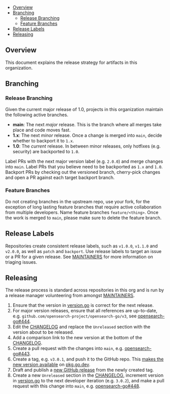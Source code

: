 - [Overview](#overview)
- [Branching](#branching)
  - [Release Branching](#release-branching)
  - [Feature Branches](#feature-branches)
- [Release Labels](#release-labels)
- [Releasing](#releasing)

## Overview

This document explains the release strategy for artifacts in this organization.

## Branching

### Release Branching

Given the current major release of 1.0, projects in this organization maintain the following active branches.

- **main**: The next _major_ release. This is the branch where all merges take place and code moves fast.
- **1.x**: The next _minor_ release. Once a change is merged into `main`, decide whether to backport it to `1.x`.
- **1.0**: The _current_ release. In between minor releases, only hotfixes (e.g. security) are backported to `1.0`.

Label PRs with the next major version label (e.g. `2.0.0`) and merge changes into `main`. Label PRs that you believe need to be backported as `1.x` and `1.0`. Backport PRs by checking out the versioned branch, cherry-pick changes and open a PR against each target backport branch.

### Feature Branches

Do not creating branches in the upstream repo, use your fork, for the exception of long lasting feature branches that require active collaboration from multiple developers. Name feature branches `feature/<thing>`. Once the work is merged to `main`, please make sure to delete the feature branch.

## Release Labels

Repositories create consistent release labels, such as `v1.0.0`, `v1.1.0` and `v2.0.0`, as well as `patch` and `backport`. Use release labels to target an issue or a PR for a given release. See [MAINTAINERS](MAINTAINERS.md#triage-open-issues) for more information on triaging issues.

## Releasing

The release process is standard across repositories in this org and is run by a release manager volunteering from amongst [MAINTAINERS](MAINTAINERS.md).

1. Ensure that the version in [version.go](internal/version/version.go) is correct for the next release. 
2. For major version releases, ensure that all references are up-to-date, e.g. `github.com/opensearch-project/opensearch-go/v3`, see [opensearch-go#444](https://github.com/opensearch-project/opensearch-go/pull/444).
3. Edit the [CHANGELOG](CHANGELOG.md) and replace the `Unreleased` section with the version about to be released.
4. Add a comparison link to the new version at the bottom of the [CHANGELOG](CHANGELOG.md).
5. Create a pull request with the changes into `main`, e.g. [opensearch-go#443](https://github.com/opensearch-project/opensearch-go/pull/443).
6. Create a tag, e.g. `v3.0.1`, and push it to the GitHub repo. This [makes the new version available](https://go.dev/doc/modules/publishing) on [pkg.go.dev](https://pkg.go.dev/github.com/opensearch-project/opensearch-go).
7. Draft and publish a [new GitHub release](https://github.com/opensearch-project/opensearch-go/releases/new) from the newly created tag.
8. Create a new `Unreleased` section in the [CHANGELOG](CHANGELOG.md), increment version in [version.go](internal/version/version.go) to the next developer iteration (e.g. `3.0.2`), and make a pull request with this change into `main`, e.g. [opensearch-go#448](https://github.com/opensearch-project/opensearch-go/pull/448).
